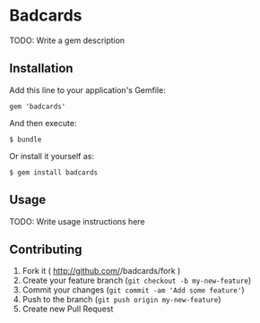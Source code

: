 # Badcards

TODO: Write a gem description

## Installation

Add this line to your application's Gemfile:

    gem 'badcards'

And then execute:

    $ bundle

Or install it yourself as:

    $ gem install badcards

## Usage

TODO: Write usage instructions here

## Contributing

1. Fork it ( http://github.com/<my-github-username>/badcards/fork )
2. Create your feature branch (`git checkout -b my-new-feature`)
3. Commit your changes (`git commit -am 'Add some feature'`)
4. Push to the branch (`git push origin my-new-feature`)
5. Create new Pull Request
